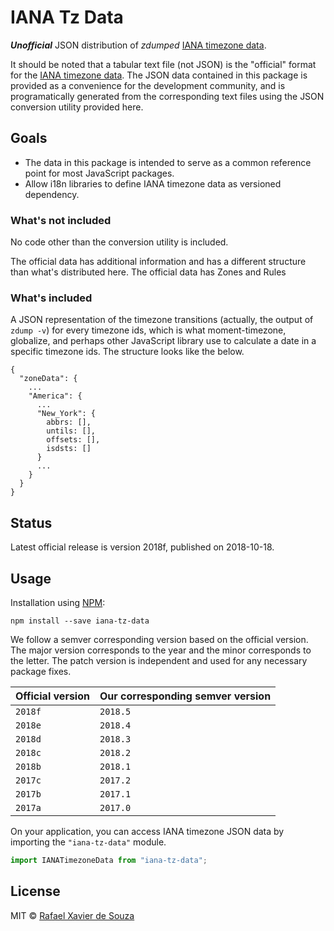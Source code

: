 # IANA Tz Data

***Unofficial*** JSON distribution of *zdumped* [IANA timezone data][].

It should be noted that a tabular text file (not JSON) is the "official" format for the [IANA timezone data][]. The JSON data contained in this package is provided as a convenience for the development community, and is programatically generated from the corresponding text files using the JSON conversion utility provided here.

## Goals

- The data in this package is intended to serve as a common reference point for most JavaScript packages.
- Allow i18n libraries to define IANA timezone data as versioned dependency.

### What's not included

No code other than the conversion utility is included.

The official data has additional information and has a different structure than what's distributed here. The official data has Zones and Rules

### What's included

A JSON representation of the timezone transitions (actually, the output of `zdump -v`) for every timezone ids, which is what moment-timezone, globalize, and perhaps other JavaScript library use to calculate a date in a specific timezone ids. The structure looks like the below.

```
{
  "zoneData": {
    ...
    "America": {
      ...
      "New_York": {
        abbrs: [],
        untils: [],
        offsets: [],
        isdsts: []
      }
      ...
    }
  }
}
```

## Status

Latest official release is version 2018f, published on 2018-10-18.

## Usage

Installation using [NPM](https://www.npmjs.com):

```
npm install --save iana-tz-data
```

We follow a semver corresponding version based on the official version. The major version corresponds to the year and the minor corresponds to the letter. The patch version is independent and used for any necessary package fixes.

| Official version | Our corresponding semver version |
| ---------------- | -------------------------------- |
| `2018f`          | `2018.5`                         |
| `2018e`          | `2018.4`                         |
| `2018d`          | `2018.3`                         |
| `2018c`          | `2018.2`                         |
| `2018b`          | `2018.1`                         |
| `2017c`          | `2017.2`                         |
| `2017b`          | `2017.1`                         |
| `2017a`          | `2017.0`                         |

On your application, you can access IANA timezone JSON data by importing the `"iana-tz-data"` module.

```javascript
import IANATimezoneData from "iana-tz-data";
```

## License

MIT © [Rafael Xavier de Souza](http://rafael.xavier.blog.br)

[IANA timezone data]: https://www.iana.org/time-zones
